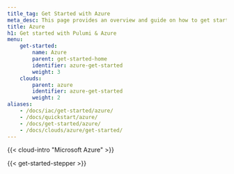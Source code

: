 ```yaml
---
title_tag: Get Started with Azure
meta_desc: This page provides an overview and guide on how to get started with Azure.
title: Azure
h1: Get started with Pulumi & Azure
menu:
    get-started:
        name: Azure
        parent: get-started-home
        identifier: azure-get-started
        weight: 3
    clouds:
        parent: azure
        identifier: azure-get-started
        weight: 2
aliases:
    - /docs/iac/get-started/azure/
    - /docs/quickstart/azure/
    - /docs/get-started/azure/
    - /docs/clouds/azure/get-started/
---
```


{{< cloud-intro "Microsoft Azure" >}}

{{< get-started-stepper >}}
